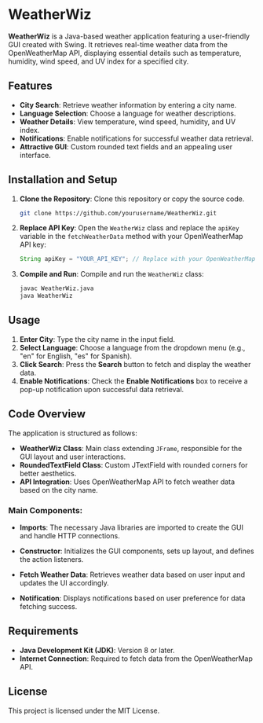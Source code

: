 
# WeatherWiz

**WeatherWiz** is a Java-based weather application featuring a user-friendly GUI created with Swing. It retrieves real-time weather data from the OpenWeatherMap API, displaying essential details such as temperature, humidity, wind speed, and UV index for a specified city.

## Features

- **City Search**: Retrieve weather information by entering a city name.
- **Language Selection**: Choose a language for weather descriptions.
- **Weather Details**: View temperature, wind speed, humidity, and UV index.
- **Notifications**: Enable notifications for successful weather data retrieval.
- **Attractive GUI**: Custom rounded text fields and an appealing user interface.

## Installation and Setup

1. **Clone the Repository**: Clone this repository or copy the source code.

   ```bash
   git clone https://github.com/yourusername/WeatherWiz.git
   ```

2. **Replace API Key**: Open the `WeatherWiz` class and replace the `apiKey` variable in the `fetchWeatherData` method with your OpenWeatherMap API key:

   ```java
   String apiKey = "YOUR_API_KEY"; // Replace with your OpenWeatherMap API key
   ```

3. **Compile and Run**: Compile and run the `WeatherWiz` class:

   ```bash
   javac WeatherWiz.java
   java WeatherWiz
   ```

## Usage

1. **Enter City**: Type the city name in the input field.
2. **Select Language**: Choose a language from the dropdown menu (e.g., "en" for English, "es" for Spanish).
3. **Click Search**: Press the **Search** button to fetch and display the weather data.
4. **Enable Notifications**: Check the **Enable Notifications** box to receive a pop-up notification upon successful data retrieval.

## Code Overview

The application is structured as follows:

- **WeatherWiz Class**: Main class extending `JFrame`, responsible for the GUI layout and user interactions.
- **RoundedTextField Class**: Custom JTextField with rounded corners for better aesthetics.
- **API Integration**: Uses OpenWeatherMap API to fetch weather data based on the city name.

### Main Components:

- **Imports**: The necessary Java libraries are imported to create the GUI and handle HTTP connections.
  
- **Constructor**: Initializes the GUI components, sets up layout, and defines the action listeners.

- **Fetch Weather Data**: Retrieves weather data based on user input and updates the UI accordingly.

- **Notification**: Displays notifications based on user preference for data fetching success.

## Requirements

- **Java Development Kit (JDK)**: Version 8 or later.
- **Internet Connection**: Required to fetch data from the OpenWeatherMap API.

## License

This project is licensed under the MIT License.
